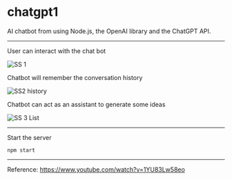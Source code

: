 # chatgpt1
AI chatbot from using Node.js, the OpenAI library and the ChatGPT API.

---
User can interact with the chat bot

![SS 1](https://github.com/firman-ikhsan/chatgpt1/assets/14228299/cb22c707-f769-49b6-a8cf-3f9fa8ef40ad)

Chatbot will remember the conversation history

![SS2 history](https://github.com/firman-ikhsan/chatgpt1/assets/14228299/f34c9dcf-c670-49b0-b494-fb38791921e5)

Chatbot can act as an assistant to generate some ideas

![SS 3 List](https://github.com/firman-ikhsan/chatgpt1/assets/14228299/c52e6b31-3678-4054-ac54-dc5ad8626a2d)


----
Start the server


```
npm start
```
---
Reference: https://www.youtube.com/watch?v=1YU83Lw58eo
